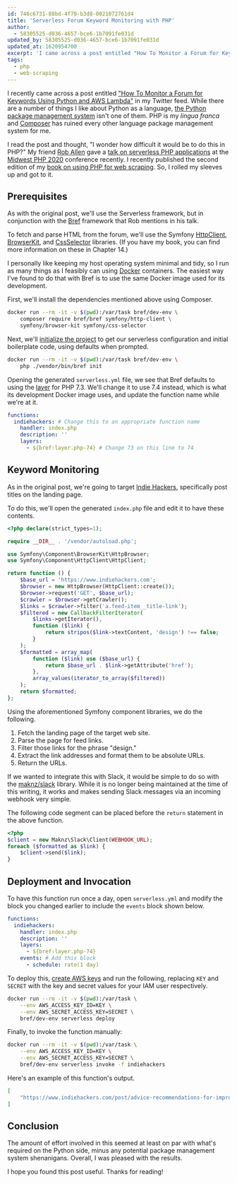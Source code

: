 ```yaml
---
id: 746c6731-88bd-4f79-b3d8-0021072761d4
title: 'Serverless Forum Keyword Monitoring with PHP'
author:
  - 58305525-d036-4657-bce6-1b7091fe031d
updated_by: 58305525-d036-4657-bce6-1b7091fe031d
updated_at: 1620954700
excerpt: 'I came across a post entitled "How To Monitor a Forum for Keywords Using Python and AWS Lambda" and thought, "How difficult would it be to do this in PHP?"'
tags:
  - php
  - web-scraping
---
```

I recently came across a post entitled ["How To Monitor a Forum for Keywords Using Python and AWS Lambda"](https://hackernoon.com/how-to-monitor-a-forum-for-keywords-using-python-and-aws-lambda-0s3k3y44) in my Twitter feed. While there are a number of things I like about Python as a language, [the Python package management system](https://xkcd.com/1987/) isn't one of them. PHP is my *lingua franca* and [Composer](https://getcomposer.org/) has ruined every other language package management system for me.

I read the post and thought, "I wonder how difficult it would be to do this in PHP?" My friend [Rob Allen](https://akrabat.com/) gave a [talk on serverless PHP applications](https://midwestphp.org/talks/2X7XrX5WmInBv7hwgJN1H/Serverless_PHP_Applications) at the [Midwest PHP 2020](https://midwestphp.org/) conference recently. I recently published the second edition of my [book on using PHP for web scraping](https://www.phparch.com/books/web-scraping-with-php-2nd-edition/). So, I rolled my sleeves up and got to it.

## Prerequisites

As with the original post, we'll use the Serverless framework, but in conjunction with the [Bref](https://bref.sh/) framework that Rob mentions in his talk.

To fetch and parse HTML from the forum, we'll use the Symfony [HttpClient](https://symfony.com/doc/current/components/http_client.html), [BrowserKit](https://symfony.com/doc/current/components/browser_kit.html), and [CssSelector](https://symfony.com/doc/current/components/css_selector.html) libraries. (If you have my book, you can find more information on these in Chapter 14.)

I personally like keeping my host operating system minimal and tidy, so I run as many things as I feasibly can using [Docker](https://www.docker.com/) containers. The easiest way I've found to do that with Bref is to use the same Docker image used for its development.

First, we'll install the dependencies mentioned above using Composer.

```bash
docker run --rm -it -v $(pwd):/var/task bref/dev-env \
    composer require bref/bref symfony/http-client \
    symfony/browser-kit symfony/css-selector
```

Next, we'll [initialize the project](https://bref.sh/docs/first-steps.html#initializing-the-project) to get our serverless configuration and initial boilerplate code, using defaults when prompted.

```bash
docker run --rm -it -v $(pwd):/var/task bref/dev-env \
    php ./vendor/bin/bref init
```

Opening the generated `serverless.yml` file, we see that Bref defaults to using the [layer](https://bref.sh/docs/runtimes/#layer-version-) for PHP 7.3. We'll change it to use 7.4 instead, which is what its development Docker image uses, and update the function name while we're at it.

```yaml
functions:
  indiehackers: # Change this to an appropriate function name
    handler: index.php
    description: ''
    layers:
      - ${bref:layer.php-74} # Change 73 on this line to 74
```

## Keyword Monitoring

As in the original post, we're going to target [Indie Hackers](https://www.indiehackers.com/), specifically post titles on the landing page.

To do this, we'll open the generated `index.php` file and edit it to have these contents.

```php
<?php declare(strict_types=1);

require __DIR__ . '/vendor/autoload.php';

use Symfony\Component\BrowserKit\HttpBrowser;
use Symfony\Component\HttpClient\HttpClient;

return function () {
    $base_url = 'https://www.indiehackers.com';
    $browser = new HttpBrowser(HttpClient::create());
    $browser->request('GET', $base_url);
    $crawler = $browser->getCrawler();
    $links = $crawler->filter('a.feed-item__title-link');
    $filtered = new CallbackFilterIterator(
        $links->getIterator(),
        function ($link) {
            return stripos($link->textContent, 'design') !== false;
        }
    );
    $formatted = array_map(
        function ($link) use ($base_url) {
            return $base_url . $link->getAttribute('href');
        },
        array_values(iterator_to_array($filtered))
    );
    return $formatted;
};
```

Using the aforementioned Symfony component libraries, we do the following.

1. Fetch the landing page of the target web site.
2. Parse the page for feed links.
3. Filter those links for the phrase "design."
4. Extract the link addresses and format them to be absolute URLs.
5. Return the URLs.

If we wanted to integrate this with Slack, it would be simple to do so with the [maknz/slack](https://github.com/maknz/slack) library. While it is no longer being maintained at the time of this writing, it works and makes sending Slack messages via an incoming webhook very simple.

The following code segment can be placed before the `return` statement in the above function.

```php
<?php
$client = new Maknz\Slack\Client(WEBHOOK_URL);
foreach ($formatted as $link) {
    $client->send($link);
}
```

## Deployment and Invocation

To have this function run once a day, open `serverless.yml` and modify the block you changed earlier to include the `events` block shown below.

```yaml
functions:
  indiehackers:
    handler: index.php
    description: ''
    layers:
      - ${bref:layer.php-74}
    events: # Add this block
      - schedule: rate(1 day)
```

To deploy this, [create AWS keys](https://bref.sh/docs/installation/aws-keys.html) and run the following, replacing `KEY` and `SECRET` with the key and secret values for your IAM user respectively.

```bash
docker run --rm -it -v $(pwd):/var/task \
    --env AWS_ACCESS_KEY_ID=KEY \
    --env AWS_SECRET_ACCESS_KEY=SECRET \
    bref/dev-env serverless deploy
```

Finally, to invoke the function manually:

```bash
docker run --rm -it -v $(pwd):/var/task \
    --env AWS_ACCESS_KEY_ID=KEY \
    --env AWS_SECRET_ACCESS_KEY=SECRET \
    bref/dev-env serverless invoke -f indiehackers
```

Here's an example of this function's output.

```json
[
    "https://www.indiehackers.com/post/advice-recommendations-for-improving-design-and-ux-of-dashboard-778bfdbe52"
]
```

## Conclusion

The amount of effort involved in this seemed at least on par with what's required on the Python side, minus any potential package management system shenanigans. Overall, I was pleased with the results.

I hope you found this post useful. Thanks for reading!
